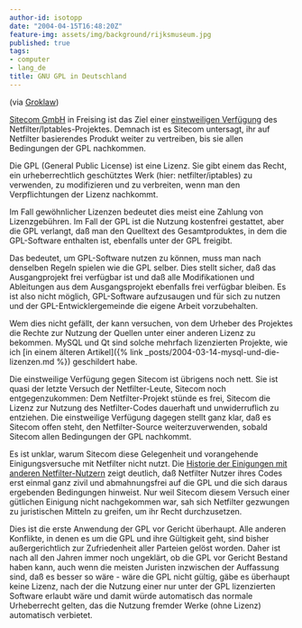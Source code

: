 ```yaml
---
author-id: isotopp
date: "2004-04-15T16:48:20Z"
feature-img: assets/img/background/rijksmuseum.jpg
published: true
tags:
- computer
- lang_de
title: GNU GPL in Deutschland
---
```

(via [Groklaw](http://www.groklaw.net/article.php?story=20040415115414858))

[Sitecom GmbH](http://www.sitecom.com/) in Freising ist das Ziel einer 
[einstweiligen Verfügung](http://www.netfilter.org/news/2004-04-15-sitecom-gpl.html) des
Netfilter/Iptables-Projektes. Demnach ist es Sitecom untersagt, ihr auf
Netfilter basierendes Produkt weiter zu vertreiben, bis sie allen
Bedingungen der GPL nachkommen.

Die GPL (General Public License) ist eine Lizenz. Sie gibt einem das Recht,
ein urheberrechtlich geschütztes Werk (hier: netfilter/iptables) zu
verwenden, zu modifizieren und zu verbreiten, wenn man den Verpflichtungen
der Lizenz nachkommt. 

Im Fall gewöhnlicher Lizenzen bedeutet dies meist eine Zahlung von
Lizenzgebühren. Im Fall der GPL ist die Nutzung kostenfrei gestattet, aber
die GPL verlangt, daß man den Quelltext des Gesamtproduktes, in dem die
GPL-Software enthalten ist, ebenfalls unter der GPL freigibt.

Das bedeutet, um GPL-Software nutzen zu können, muss man nach denselben
Regeln spielen wie die GPL selber. Dies stellt sicher, daß das
Ausgangprojekt frei verfügbar ist und daß alle Modifikationen und
Ableitungen aus dem Ausgangsprojekt ebenfalls frei verfügbar bleiben. Es ist
also nicht möglich, GPL-Software aufzusaugen und für sich zu nutzen und der
GPL-Entwicklergemeinde die eigene Arbeit vorzubehalten.

Wem dies nicht gefällt, der kann versuchen, von dem Urheber des Projektes
die Rechte zur Nutzung der Quellen unter einer anderen Lizenz zu bekommen.
MySQL und Qt sind solche mehrfach lizenzierten Projekte, wie ich
[in einem älteren Artikel]({% link _posts/2004-03-14-mysql-und-die-lizenzen.md %})
geschildert habe.

Die einstweilige Verfügung gegen Sitecom ist übrigens noch nett. Sie ist
quasi der letzte Versuch der Netfilter-Leute, Sitecom noch entgegenzukommen:
Dem Netfilter-Projekt stünde es frei, Sitecom die Lizenz zur Nutzung
des Netfilter-Codes dauerhaft und unwiderruflich zu entziehen. Die
einstweilige Verfügung dagegen stellt ganz klar, daß es Sitecom offen steht,
den Netfilter-Source weiterzuverwenden, sobald Sitecom allen Bedingungen
der GPL nachkommt.

Es ist unklar, warum Sitecom diese Gelegenheit und vorangehende
Einigungsversuche mit Netfilter nicht nutzt. Die
[Historie der Einigungen mit anderen Netfilter-Nutzern](http://www.netfilter.org/news.html) 
zeigt deutlich, daß
Netfilter Nutzer ihres Codes erst einmal ganz zivil und abmahnungsfrei auf
die GPL und die sich daraus ergebenden Bedingungen hinweist. Nur weil
Sitecom diesem Versuch einer gütlichen Einigung nicht nachgekommen war, sah
sich Netfilter gezwungen zu juristischen Mitteln zu greifen, um ihr Recht
durchzusetzen.

Dies ist die erste Anwendung der GPL vor Gericht überhaupt. Alle anderen
Konflikte, in denen es um die GPL und ihre Gültigkeit geht, sind bisher
außergerichtlich zur Zufriedenheit aller Parteien gelöst worden. Daher ist
nach all den Jahren immer noch ungeklärt, ob die GPL vor Gericht Bestand
haben kann, auch wenn die meisten Juristen inzwischen der Auffassung sind,
daß es besser so wäre - wäre die GPL nicht gültig, gäbe es überhaupt keine
Lizenz, nach der die Nutzung einer nur unter der GPL lizenzierten Software
erlaubt wäre und damit würde automatisch das normale Urheberrecht gelten,
das die Nutzung fremder Werke (ohne Lizenz) automatisch verbietet.
